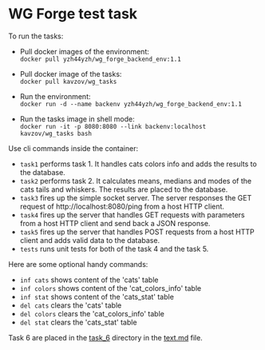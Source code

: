 # WG Forge test task
To run the tasks:
- Pull docker images of the environment:  
`docker pull yzh44yzh/wg_forge_backend_env:1.1`  

- Pull docker image of the tasks:  
`docker pull kavzov/wg_tasks`

- Run the environment:  
`docker run -d --name backenv yzh44yzh/wg_forge_backend_env:1.1`

- Run the tasks image in shell mode:  
`docker run -it -p 8080:8080 --link backenv:localhost kavzov/wg_tasks bash`  

Use cli commands inside the container:  
- `task1` performs task 1. It handles cats colors info and adds the results to the database.  
- `task2` performs task 2. It calculates means, medians and modes of the cats tails and whiskers. The results are placed to the database.  
- `task3` fires up the simple socket server. The server responses the GET request of http://localhost:8080/ping from a host HTTP client.  
- `task4` fires up the server that handles GET requests with parameters from a host HTTP client and send back a JSON response.  
- `task5` fires up the server that handles POST requests from a host HTTP client and adds valid data to the database.  
- `tests` runs unit tests for both of the task 4 and the task 5.

Here are some optional handy commands:  
- `inf cats` shows content of the 'cats' table  
- `inf colors` shows content of the 'cat_colors_info' table  
- `inf stat` shows content of the 'cats_stat' table
- `del cats` clears the 'cats' table  
- `del colors` clears the 'cat_colors_info' table  
- `del stat` clears the 'cats_stat' table
  
Task 6 are placed in the [task_6](https://github.com/kavzov/testtask/tree/master/task_6) directory in the [text.md](https://github.com/kavzov/testtask/blob/master/task_6/text.md) file.  
